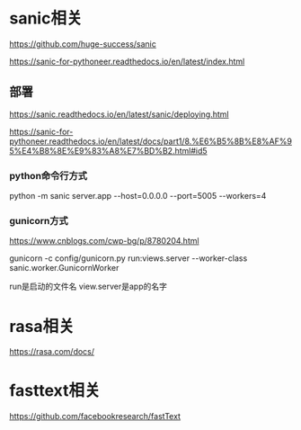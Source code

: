 # sanic相关
https://github.com/huge-success/sanic

https://sanic-for-pythoneer.readthedocs.io/en/latest/index.html

## 部署

https://sanic.readthedocs.io/en/latest/sanic/deploying.html

https://sanic-for-pythoneer.readthedocs.io/en/latest/docs/part1/8.%E6%B5%8B%E8%AF%95%E4%B8%8E%E9%83%A8%E7%BD%B2.html#id5


### python命令行方式
python -m sanic server.app --host=0.0.0.0 --port=5005 --workers=4

### gunicorn方式
https://www.cnblogs.com/cwp-bg/p/8780204.html

gunicorn  -c config/gunicorn.py run:views.server --worker-class sanic.worker.GunicornWorker

run是启动的文件名
view.server是app的名字
# rasa相关
https://rasa.com/docs/
# fasttext相关
https://github.com/facebookresearch/fastText
